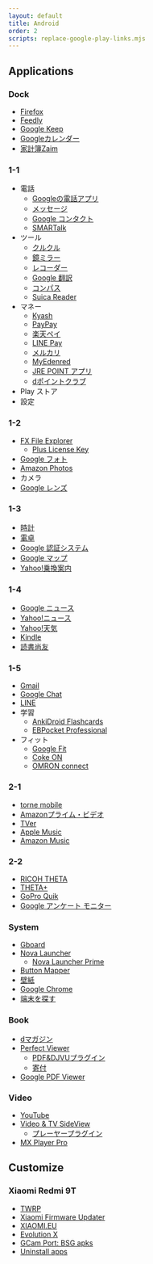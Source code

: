 ```yaml
---
layout: default
title: Android
order: 2
scripts: replace-google-play-links.mjs
---
```

## Applications

### Dock

- [Firefox](https://play.google.com/store/apps/details?id=org.mozilla.firefox)
- [Feedly](https://play.google.com/store/apps/details?id=com.devhd.feedly)
- [Google Keep](https://play.google.com/store/apps/details?id=com.google.android.keep)
- [Googleカレンダー](https://play.google.com/store/apps/details?id=com.google.android.calendar)
- [家計簿Zaim](https://play.google.com/store/apps/details?id=net.zaim.android)

### 1-1

- 電話
  - [Googleの電話アプリ](https://play.google.com/store/apps/details?id=com.google.android.dialer)
  - [メッセージ](https://play.google.com/store/apps/details?id=com.google.android.apps.messaging)
  - [Google コンタクト](https://play.google.com/store/apps/details?id=com.google.android.contacts)
  - [SMARTalk](https://play.google.com/store/apps/details?id=jp.co.fusioncom.smartalk.android)
- ツール
  - [クルクル](https://play.google.com/store/apps/details?id=com.arara.q)
  - [鏡ミラー](https://play.google.com/store/apps/details?id=com.darjjeelling.app.mirror)
  - [レコーダー](https://play.google.com/store/apps/details?id=com.google.android.apps.recorder)
  - [Google 翻訳](https://play.google.com/store/apps/details?id=com.google.android.apps.translate)
  - [コンパス](https://play.google.com/store/apps/details?id=apps.r.compass)
  - [Suica Reader](https://play.google.com/store/apps/details?id=yanzm.products.suicareader)
- マネー
  - [Kyash](https://play.google.com/store/apps/details?id=co.kyash)
  - [PayPay](https://play.google.com/store/apps/details?id=jp.ne.paypay.android.app)
  - [楽天ペイ](https://play.google.com/store/apps/details?id=jp.co.rakuten.pay)
  - [LINE Pay](https://play.google.com/store/apps/details?id=com.linepaycorp.talaria)
  - [メルカリ](https://play.google.com/store/apps/details?id=com.kouzoh.mercari)
  - [MyEdenred](https://play.google.com/store/apps/details?id=com.edenred.eq.myedenred)
  - [JRE POINT アプリ](https://play.google.com/store/apps/details?id=jp.co.jreast.jrepoint)
  - [dポイントクラブ](https://play.google.com/store/apps/details?id=com.nttdocomo.android.dpoint)
- Play ストア
- 設定

### 1-2

- [FX File Explorer](https://play.google.com/store/apps/details?id=nextapp.fx)
  - [Plus License Key](https://play.google.com/store/apps/details?id=nextapp.fx.rk)
- [Google フォト](https://play.google.com/store/apps/details?id=com.google.android.apps.photos)
- [Amazon Photos](https://play.google.com/store/apps/details?id=com.amazon.clouddrive.photos)
- カメラ
- [Google レンズ](https://play.google.com/store/apps/details?id=com.google.ar.lens)

### 1-3

- [時計](https://play.google.com/store/apps/details?id=com.google.android.deskclock)
- [電卓](https://play.google.com/store/apps/details?id=com.google.android.calculator)
- [Google 認証システム](https://play.google.com/store/apps/details?id=com.google.android.apps.authenticator2)
- [Google マップ](https://play.google.com/store/apps/details?id=com.google.android.apps.maps)
- [Yahoo!乗換案内](https://play.google.com/store/apps/details?id=jp.co.yahoo.android.apps.transit)

### 1-4

- [Google ニュース](https://play.google.com/store/apps/details?id=com.google.android.apps.magazines)
- [Yahoo!ニュース](https://play.google.com/store/apps/details?id=jp.co.yahoo.android.news)
- [Yahoo!天気](https://play.google.com/store/apps/details?id=jp.co.yahoo.android.weather.type1)
- [Kindle](https://play.google.com/store/apps/details?id=com.amazon.kindle)
- [読書尚友](https://play.google.com/store/apps/details?id=info.ebstudio.bookviewer.pro)

### 1-5

- [Gmail](https://play.google.com/store/apps/details?id=com.google.android.gm)
- [Google Chat](https://play.google.com/store/apps/details?id=com.google.android.apps.dynamite)
- [LINE](https://play.google.com/store/apps/details?id=jp.naver.line.android)
- 学習
  - [AnkiDroid Flashcards](https://play.google.com/store/apps/details?id=com.ichi2.anki)
  - [EBPocket Professional](https://play.google.com/store/apps/details?id=info.ebstudio.ebpocket)
- フィット
  - [Google Fit](https://play.google.com/store/apps/details?id=com.google.android.apps.fitness)
  - [Coke ON](https://play.google.com/store/apps/details?id=com.coke.cokeon)
  - [OMRON connect](https://play.google.com/store/apps/details?id=jp.co.omron.healthcare.omron_connect)

### 2-1

- [torne mobile](https://play.google.com/store/apps/details?id=com.playstation.tornemobile)
- [Amazonプライム・ビデオ](https://play.google.com/store/apps/details?id=com.amazon.avod.thirdpartyclient)
- [TVer](https://play.google.com/store/apps/details?id=jp.hamitv.hamiand1)
- [Apple Music](https://play.google.com/store/apps/details?id=com.apple.android.music)
- [Amazon Music](https://play.google.com/store/apps/details?id=com.amazon.mp3)

### 2-2

- [RICOH THETA](https://play.google.com/store/apps/details?id=com.theta360)
- [THETA+](https://play.google.com/store/apps/details?id=com.thetaplus)
- [GoPro Quik](https://play.google.com/store/apps/details?id=com.gopro.smarty)
- [Google アンケート モニター](https://play.google.com/store/apps/details?id=com.google.android.apps.paidtasks)

### System

- [Gboard](https://play.google.com/store/apps/details?id=com.google.android.inputmethod.latin)
- [Nova Launcher](https://play.google.com/store/apps/details?id=com.teslacoilsw.launcher)
  - [Nova Launcher Prime](https://play.google.com/store/apps/details?id=com.teslacoilsw.launcher.prime)
- [Button Mapper](https://play.google.com/store/apps/details?id=flar2.homebutton)
- [壁紙](https://play.google.com/store/apps/details?id=com.google.android.apps.wallpaper)
- [Google Chrome](https://play.google.com/store/apps/details?id=com.android.chrome)
- [端末を探す](https://play.google.com/store/apps/details?id=com.google.android.apps.adm)

### Book

- [dマガジン](https://play.google.com/store/apps/details?id=com.nttdocomo.dmagazine)
- [Perfect Viewer](https://play.google.com/store/apps/details?id=com.rookiestudio.perfectviewer)
  - [PDF&DJVUプラグイン](https://play.google.com/store/apps/details?id=com.rookiestudio.perfectviewer.pdfplugin)
  - [寄付](https://play.google.com/store/apps/details?id=com.rookiestudio.perfectviewer.donate)
- [Google PDF Viewer](https://play.google.com/store/apps/details?id=com.google.android.apps.pdfviewer)

### Video

- [YouTube](https://play.google.com/store/apps/details?id=com.google.android.youtube)
- [Video & TV SideView](https://play.google.com/store/apps/details?id=com.sony.tvsideview.phone)
  - [プレーヤープラグイン](https://play.google.com/store/apps/details?id=com.sony.tvsideview.dtcpplayer)
- [MX Player Pro](https://play.google.com/store/apps/details?id=com.mxtech.videoplayer.pro)

## Customize

### Xiaomi Redmi 9T

- [TWRP](https://forum.xda-developers.com/t/recovery-3-5-a10-twrp-unnoficial-for-lime-redmi9t-beta.4233045/)
- [Xiaomi Firmware Updater](https://xiaomifirmwareupdater.com/)
- [XIAOMI.EU](https://xiaomi.eu/community/)
- [Evolution X](https://forum.xda-developers.com/t/rom-official-evolution-x-5-6-for-poco-m3-redmi-9t-redmi-9-power-redmi-note-9-4g-juice.4262747/)
- [GCam Port: BSG apks](https://www.celsoazevedo.com/files/android/google-camera/dev-bsg/)
- [Uninstall apps](scripts/uninstall-apps-redmi9t.sh)
